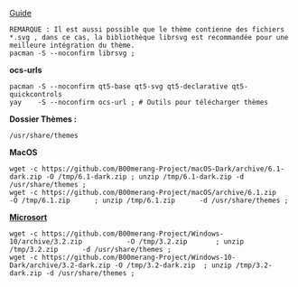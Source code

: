 
[Guide](https://wiki.xfce.org/fr/howto/install_new_themes)

```
REMARQUE : Il est aussi possible que le thème contienne des fichiers *.svg , dans ce cas, la bibliothèque librsvg est recommandée pour une meilleure intégration du thème.
pacman -S --noconfirm librsvg ;
```
**ocs-urls**
```
pacman -S --noconfirm qt5-base qt5-svg qt5-declarative qt5-quickcontrols
yay    -S --noconfirm ocs-url ; # Outils pour télécharger thèmes 
```

**Dossier Thèmes :**
```
/usr/share/themes
```

**MacOS**
```
wget -c https://github.com/B00merang-Project/macOS-Dark/archive/6.1-dark.zip -O /tmp/6.1-dark.zip ; unzip /tmp/6.1-dark.zip -d /usr/share/themes ;
wget -c https://github.com/B00merang-Project/macOS/archive/6.1.zip           -O /tmp/6.1.zip      ; unzip /tmp/6.1.zip      -d /usr/share/themes ;
```


**[Microsort](https://www.opendesktop.org/p/1013482/)**
```
wget -c https://github.com/B00merang-Project/Windows-10/archive/3.2.zip           -O /tmp/3.2.zip       ; unzip /tmp/3.2.zip      -d /usr/share/themes ;
wget -c https://github.com/B00merang-Project/Windows-10-Dark/archive/3.2-dark.zip -O /tmp/3.2-dark.zip  ; unzip /tmp/3.2-dark.zip -d /usr/share/themes ;
```
